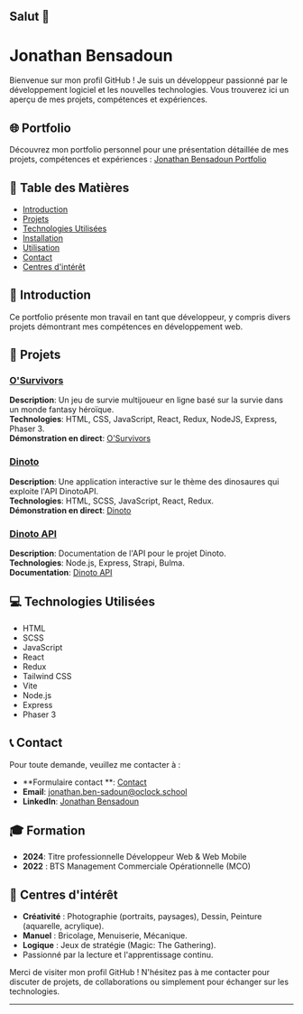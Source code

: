 ## Salut 👋


# Jonathan Bensadoun

Bienvenue sur mon profil GitHub ! Je suis un développeur passionné par le développement logiciel et les nouvelles technologies. Vous trouverez ici un aperçu de mes projets, compétences et expériences.

## 🌐 Portfolio

Découvrez mon portfolio personnel pour une présentation détaillée de mes projets, compétences et expériences :
[Jonathan Bensadoun Portfolio](https://jonathan-bensadoun.netlify.app/)


## 📁 Table des Matières
- [Introduction](#introduction)
- [Projets](#projets)
- [Technologies Utilisées](#technologies-utilisées)
- [Installation](#installation)
- [Utilisation](#utilisation)
- [Contact](#contact)
- [Centres d'intérêt](#centres-dintérêt)

## 📝 Introduction
Ce portfolio présente mon travail en tant que développeur, y compris divers projets démontrant mes compétences en développement web.

## 🚀 Projets

### [O'Survivors](https://osurvivors.example.com)
**Description**: Un jeu de survie multijoueur en ligne basé sur la survie dans un monde fantasy héroïque.  
**Technologies**: HTML, CSS, JavaScript, React, Redux, NodeJS, Express, Phaser 3.  
**Démonstration en direct**: [O'Survivors](https://osurvivors.netlify.app/)

### [Dinoto](https://dinoto.example.com)
**Description**: Une application interactive sur le thème des dinosaures qui exploite l'API DinotoAPI.  
**Technologies**: HTML, SCSS, JavaScript, React, Redux.  
**Démonstration en direct**: [Dinoto](https://dinoto.netlify.app/)

### [Dinoto API](https://dinotoapi.example.com)
**Description**: Documentation de l'API pour le projet Dinoto.  
**Technologies**: Node.js, Express, Strapi, Bulma.  
**Documentation**: [Dinoto API](https://dinotoapi.com/doc/)

## 💻 Technologies Utilisées
- HTML
- SCSS
- JavaScript
- React
- Redux
- Tailwind CSS
- Vite
- Node.js
- Express
- Phaser 3
  
## 📞 Contact
Pour toute demande, veuillez me contacter à :
- **Formulaire contact **: [Contact](https://jonathan-bensadoun.netlify.app/)
- **Email**: [jonathan.ben-sadoun@oclock.school](mailto:jonathan.ben-sadoun@oclock.school)
- **LinkedIn**: [Jonathan Bensadoun](https://www.linkedin.com/in/jonathan-bensadoun/)

## 🎓 Formation
- **2024**: Titre professionnelle Développeur Web & Web Mobile
- **2022** : BTS Management Commerciale Opérationnelle (MCO)
  
## 🎨 Centres d'intérêt

- **Créativité** : Photographie (portraits, paysages), Dessin, Peinture (aquarelle, acrylique).
- **Manuel** : Bricolage, Menuiserie, Mécanique.
- **Logique** : Jeux de stratégie (Magic: The Gathering).
-  Passionné par la lecture et l'apprentissage continu.

Merci de visiter mon profil GitHub ! N'hésitez pas à me contacter pour discuter de projets, de collaborations ou simplement pour échanger sur les technologies.

---

<!--
**jonathanbensadoun/jonathanbensadoun** is a ✨ _special_ ✨ repository because its `README.md` (this file) appears on your GitHub profile.

Here are some ideas to get you started:

- 🔭 I’m currently working on ...
- 🌱 I’m currently learning ...
- 👯 I’m looking to collaborate on ...
- 🤔 I’m looking for help with ...
- 💬 Ask me about ...
- 📫 How to reach me: ...
- 😄 Pronouns: ...
- ⚡ Fun fact: ...
-->
